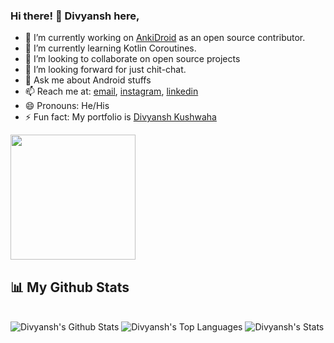 ### Hi there! 👋 Divyansh here,

- 🔭 I’m currently working on [AnkiDroid](https://github.com/ankidroid/Anki-Android) as an open source contributor.
- 🌱 I’m currently learning Kotlin Coroutines.
- 👯 I’m looking to collaborate on open source projects
- 🤔 I’m looking forward for just chit-chat.
- 💬 Ask me about Android stuffs
- 📫 Reach me at: <a href="mailto:kushwaha.divyansh.dxn@gmail.com">email</a>, <a href="https://instagram.com/divyansh.dxn">instagram<a/>, <a href="https://www.linkedin.com/in/divyansh-kushwaha-b44004202/">linkedin<a/>
- 😄 Pronouns: He/His
- ⚡ Fun fact: My portfolio is <a href="https://divyansh-dxn.github.io/me" target="_blank"/>Divyansh Kushwaha</a>
  
<img width="200" src="https://user-images.githubusercontent.com/69595691/174427668-2da65b8b-dbff-4abe-8ac3-361e2266ff99.gif"/>
  
  
## 📊 My Github Stats
<br/>
<span><img alt="Divyansh's Github Stats" src="https://github-readme-stats.vercel.app/api?username=divyansh-dxn&show_icons=true&count_private=true&theme=react&hide_border=true&bg_color=0D1117" /></span>
 <span><img alt="Divyansh's Top Languages" src="https://github-readme-stats.vercel.app/api/top-langs/?username=divyansh-dxn&langs_count=8&count_private=true&layout=compact&theme=react&hide_border=true&bg_color=0D1117" /></span>
 <span><img alt="Divyansh's Stats" src="http://github-readme-streak-stats.herokuapp.com?user=divyansh-dxn&theme=blue-green&hide_border=true)](https://git.io/streak-stats" /></span>
<br/>


